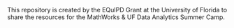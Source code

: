This repository is created by the EQuIPD Grant at the University of Florida to share the resources for the MathWorks & UF Data Analytics Summer Camp. 
